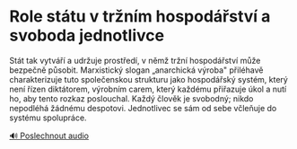 # Role státu v tržním hospodářství a svoboda jednotlivce

<speak>
<prosody rate="95%" pitch="+0%">
<emphasis level="strong">Stát tak vytváří a udržuje prostředí, v němž tržní hospodářství může bezpečně působit.</emphasis> <emphasis level="moderate">Marxistický slogan „anarchická výroba" přiléhavě charakterizuje tuto společenskou strukturu jako hospodářský systém, který není řízen diktátorem, výrobním carem, který každému přiřazuje úkol a nutí ho, aby tento rozkaz poslouchal.</emphasis> <emphasis level="strong">Každý člověk je svobodný; nikdo nepodléhá žádnému despotovi. Jednotlivec se sám od sebe včleňuje do systému spolupráce.</emphasis>
</prosody>
</speak>

[🔊 Poslechnout audio](/data/7-paragraphs/audio/chapter_50/para_007-Stt-tak-vytv-a-udruje-prosted-v-nm-trn.mp3) 